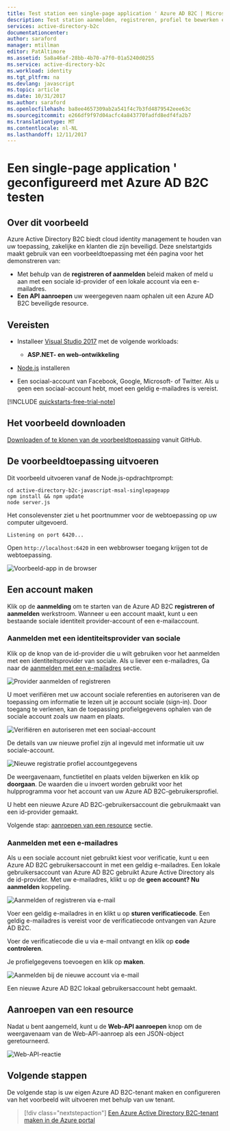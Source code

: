 ```yaml
---
title: Test station een single-page application ' Azure AD B2C | Microsoft Docs
description: Test station aanmelden, registreren, profiel te bewerken en opnieuw ingesteld wachtwoord gebruiker trajecten met behulp van een testomgeving met Azure AD B2C
services: active-directory-b2c
documentationcenter: 
author: saraford
manager: mtillman
editor: PatAltimore
ms.assetid: 5a8a46af-28bb-4b70-a7f0-01a5240d0255
ms.service: active-directory-b2c
ms.workload: identity
ms.tgt_pltfrm: na
ms.devlang: javascript
ms.topic: article
ms.date: 10/31/2017
ms.author: saraford
ms.openlocfilehash: ba8ee4657309ab2a541f4c7b3fd4879542eee63c
ms.sourcegitcommit: e266df9f97d04acfc4a843770fadfd8edf4fa2b7
ms.translationtype: MT
ms.contentlocale: nl-NL
ms.lasthandoff: 12/11/2017
---
```

# <a name="test-drive-a-single-page-application-configured-with-azure-ad-b2c"></a>Een single-page application ' geconfigureerd met Azure AD B2C testen

## <a name="about-this-sample"></a>Over dit voorbeeld

Azure Active Directory B2C biedt cloud identity management te houden van uw toepassing, zakelijke en klanten die zijn beveiligd.  Deze snelstartgids maakt gebruik van een voorbeeldtoepassing met één pagina voor het demonstreren van:

* Met behulp van de **registreren of aanmelden** beleid maken of meld u aan met een sociale id-provider of een lokale account via een e-mailadres. 
* **Een API aanroepen** uw weergegeven naam ophalen uit een Azure AD B2C beveiligde resource.

## <a name="prerequisites"></a>Vereisten

* Installeer [Visual Studio 2017](https://www.visualstudio.com/downloads/) met de volgende workloads:
    - **ASP.NET- en web-ontwikkeling**

* [Node.js](https://nodejs.org/en/download/) installeren

* Een sociaal-account van Facebook, Google, Microsoft- of Twitter. Als u geen een sociaal-account hebt, moet een geldig e-mailadres is vereist.

[!INCLUDE [quickstarts-free-trial-note](../../includes/quickstarts-free-trial-note.md)]

## <a name="download-the-sample"></a>Het voorbeeld downloaden

[Downloaden of te klonen van de voorbeeldtoepassing](https://github.com/Azure-Samples/active-directory-b2c-javascript-msal-singlepageapp) vanuit GitHub.

## <a name="run-the-sample-application"></a>De voorbeeldtoepassing uitvoeren

Dit voorbeeld uitvoeren vanaf de Node.js-opdrachtprompt: 

```
cd active-directory-b2c-javascript-msal-singlepageapp
npm install && npm update
node server.js
```

Het consolevenster ziet u het poortnummer voor de webtoepassing op uw computer uitgevoerd.

```
Listening on port 6420...
```

Open `http://localhost:6420` in een webbrowser toegang krijgen tot de webtoepassing.


![Voorbeeld-app in de browser](media/active-directory-b2c-quickstarts-spa/sample-app-spa.png)

## <a name="create-an-account"></a>Een account maken

Klik op de **aanmelding** om te starten van de Azure AD B2C **registreren of aanmelden** werkstroom. Wanneer u een account maakt, kunt u een bestaande sociale identiteit provider-account of een e-mailaccount.

### <a name="sign-up-using-a-social-identity-provider"></a>Aanmelden met een identiteitsprovider van sociale

Klik op de knop van de id-provider die u wilt gebruiken voor het aanmelden met een identiteitsprovider van sociale. Als u liever een e-mailadres, Ga naar de [aanmelden met een e-mailadres](#sign-up-using-an-email-address) sectie.

![Provider aanmelden of registreren](media/active-directory-b2c-quickstarts-spa/sign-in-or-sign-up-spa.png)

U moet verifiëren met uw account sociale referenties en autoriseren van de toepassing om informatie te lezen uit je account sociale (sign-in). Door toegang te verlenen, kan de toepassing profielgegevens ophalen van de sociale account zoals uw naam en plaats. 

![Verifiëren en autoriseren met een sociaal-account](media/active-directory-b2c-quickstarts-spa/twitter-authenticate-authorize-spa.png)

De details van uw nieuwe profiel zijn al ingevuld met informatie uit uw sociale-account. 

![Nieuwe registratie profiel accountgegevens](media/active-directory-b2c-quickstarts-spa/new-account-sign-up-profile-details-spa.png)

De weergavenaam, functietitel en plaats velden bijwerken en klik op **doorgaan**.  De waarden die u invoert worden gebruikt voor het hulpprogramma voor het account van uw Azure AD B2C-gebruikersprofiel.

U hebt een nieuwe Azure AD B2C-gebruikersaccount die gebruikmaakt van een id-provider gemaakt. 

Volgende stap: [aanroepen van een resource](#call-a-resource) sectie.

### <a name="sign-up-using-an-email-address"></a>Aanmelden met een e-mailadres

Als u een sociale account niet gebruikt kiest voor verificatie, kunt u een Azure AD B2C gebruikersaccount in met een geldig e-mailadres. Een lokale gebruikersaccount van Azure AD B2C gebruikt Azure Active Directory als de id-provider. Met uw e-mailadres, klikt u op de **geen account? Nu aanmelden** koppeling.

![Aanmelden of registreren via e-mail](media/active-directory-b2c-quickstarts-spa/sign-in-or-sign-up-email-spa.png)

Voer een geldig e-mailadres in en klikt u op **sturen verificatiecode**. Een geldig e-mailadres is vereist voor de verificatiecode ontvangen van Azure AD B2C. 

Voer de verificatiecode die u via e-mail ontvangt en klik op **code controleren**.

Je profielgegevens toevoegen en klik op **maken**.

![Aanmelden bij de nieuwe account via e-mail](media/active-directory-b2c-quickstarts-spa/sign-up-new-account-profile-email-web.png)

Een nieuwe Azure AD B2C lokaal gebruikersaccount hebt gemaakt.

## <a name="call-a-resource"></a>Aanroepen van een resource

Nadat u bent aangemeld, kunt u de **Web-API aanroepen** knop om de weergavenaam van de Web-API-aanroep als een JSON-object geretourneerd. 

![Web-API-reactie](media/active-directory-b2c-quickstarts-spa/call-api-spa.png)

## <a name="next-steps"></a>Volgende stappen

De volgende stap is uw eigen Azure AD B2C-tenant maken en configureren van het voorbeeld wilt uitvoeren met behulp van uw tenant. 

> [!div class="nextstepaction"]
> [Een Azure Active Directory B2C-tenant maken in de Azure portal](active-directory-b2c-get-started.md)